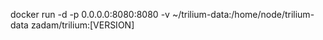 docker run -d -p 0.0.0.0:8080:8080 -v ~/trilium-data:/home/node/trilium-data zadam/trilium:[VERSION]